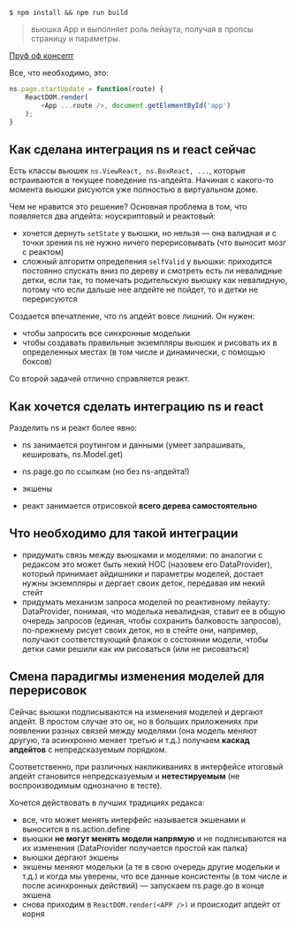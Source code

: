 ```
$ npm install && npm run build
```

> вьюшка App и выполняет роль лейаута, получая в пропсы страницу и параметры.

[Пруф оф консепт](https://vitkarpov.github.io/noscript-react-demo/)

Все, что необходимо, это:

```js
ns.page.startUpdate = function(route) {
    ReactDOM.render(
        <App ...route />, document.getElementById('app')
    );
}
```

## Как сделана интеграция ns и react сейчас

Есть классы вьюшек `ns.ViewReact, ns.BoxReact, ...`, которые встраиваются в текущее поведение ns-апдейта. Начиная с какого-то момента вьюшки рисуются уже полностью в виртуальном доме.

Чем не нравится это решение? Основная проблема в том, что появляется два апдейта: ноускриптовый и реактовый:

- хочется дернуть `setState` у вьюшки, но нельзя — она валидная и с точки зрения ns не нужно ничего перерисовывать (что выносит мозг с реактом)
- сложный алгоритм определения `selfValid` у вьюшки: приходится постоянно спускать вниз по дереву и смотреть есть ли невалидные детки, если так, то помечать родительскую вьюшку как невалидную, потому что если дальше нее апдейте не пойдет, то и детки не перерисуются

Создается впечатление, что ns апдейт вовсе лишний. Он нужен:

- чтобы запросить все синхронные модельки
- чтобы создавать правильные экземпляры вьюшек и рисовать их в определенных местах (в том числе и динамически, с помощью боксов)

Со второй задачей отлично справляется реакт.

## Как хочется сделать интеграцию ns и react

Разделить ns и реакт более явно:

- ns занимается роутингом и данными (умеет запрашивать, кешировать, ns.Model.get)
- ns.page.go по ссылкам (но без ns-апдейта!)
- экшены

- реакт занимается отрисовкой **всего дерева самостоятельно**

## Что необходимо для такой интеграции

- придумать связь между вьюшками и моделями: по аналогии с редаксом это может быть некий HOC (назовем его DataProvider), который принимает айдишники и параметры моделей, достает нужны экземпляры и дергает своих деток, передавая им некий стейт
- придумать механизм запроса моделей по реактивному лейауту: DataProvider, понимая, что моделька невалидная, ставит ее в общую очередь запросов (единая, чтобы сохранить балковость запросов), по-прежнему рисует своих деток, но в стейте они, например, получают соответствующий флажок о состоянии модели, чтобы детки сами решили как им рисоваться (или не рисоваться)

## Смена парадигмы изменения моделей для перерисовок

Сейчас вьюшки подписываются на изменения моделей и дергают апдейт. В простом случае это ок, но в больших приложениях при появлении разных связей между моделями (она модель меняют другую, та асинхронно меняет третью и т.д.) получаем **каскад апдейтов** с непредсказуемым порядком.

Соответственно, при различных накликиваниях в интерфейсе итоговый апдейт становится непредсказуемым и **нетестируемым** (не воспроизводимым однозначно в тесте).

Хочется действовать в лучших традициях редакса:

- все, что может менять интерфейс называется экшенами и выносится в ns.action.define
- вьюшки **не могут менять модели напрямую** и не подписываются на их изменения (DataProvider получается простой как палка)
- вьюшки дергают экшены
- экшены меняют модельки (а те в свою очередь другие модельки и т.д.) и когда мы уверены, что все данные консистенты (в том числе и после асинхронных действий) — запускаем ns.page.go в конце экшена
- снова приходим в `ReactDOM.render(<APP />)` и происходит апдейт от корня
